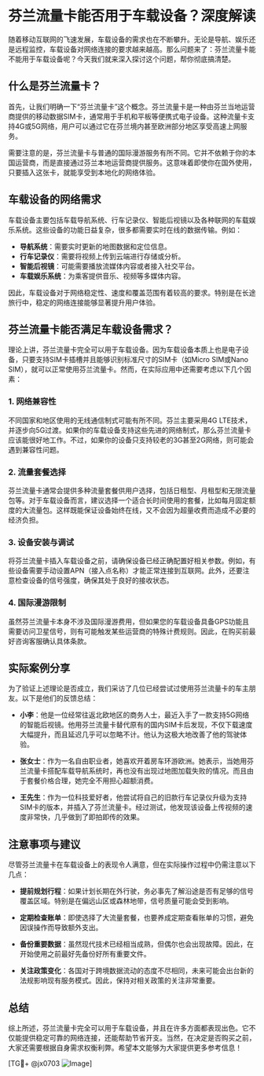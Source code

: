 # 芬兰流量卡能否用于车载设备？深度解读

随着移动互联网的飞速发展，车载设备的需求也在不断攀升。无论是导航、娱乐还是远程监控，车载设备对网络连接的要求越来越高。那么问题来了：芬兰流量卡能不能用于车载设备呢？今天我们就来深入探讨这个问题，帮你彻底搞清楚。

## 什么是芬兰流量卡？

首先，让我们明确一下“芬兰流量卡”这个概念。芬兰流量卡是一种由芬兰当地运营商提供的移动数据SIM卡，通常用于手机和平板等便携式电子设备。这种流量卡支持4G或5G网络，用户可以通过它在芬兰境内甚至欧洲部分地区享受高速上网服务。

需要注意的是，芬兰流量卡与普通的国际漫游服务有所不同。它并不依赖于你的本国运营商，而是直接通过芬兰本地运营商提供服务。这意味着即使你在国外使用，只要插入这张卡，就能享受到本地化的网络体验。

## 车载设备的网络需求

车载设备主要包括车载导航系统、行车记录仪、智能后视镜以及各种联网的车载娱乐系统。这些设备的功能日益复杂，很多都需要实时在线的数据传输。例如：

- **导航系统**：需要实时更新的地图数据和定位信息。
- **行车记录仪**：需要将视频上传到云端进行存储或分析。
- **智能后视镜**：可能需要播放流媒体内容或者接入社交平台。
- **车载娱乐系统**：为乘客提供音乐、视频等多媒体内容。

因此，车载设备对于网络稳定性、速度和覆盖范围有着较高的要求。特别是在长途旅行中，稳定的网络连接能够显著提升用户体验。

## 芬兰流量卡能否满足车载设备需求？

理论上讲，芬兰流量卡完全可以用于车载设备。因为车载设备本质上也是电子设备，只要支持SIM卡插槽并且能够识别标准尺寸的SIM卡（如Micro SIM或Nano SIM），就可以正常使用芬兰流量卡。然而，在实际应用中还需要考虑以下几个因素：

### 1. 网络兼容性

不同国家和地区使用的无线通信制式可能有所不同。芬兰主要采用4G LTE技术，并逐步向5G过渡。如果你的车载设备支持这些先进的网络制式，那么芬兰流量卡应该能很好地工作。不过，如果你的设备只支持较老的3G甚至2G网络，则可能会遇到兼容性问题。

### 2. 流量套餐选择

芬兰流量卡通常会提供多种流量套餐供用户选择，包括日租型、月租型和无限流量包等。对于车载设备而言，建议选择一个适合长时间使用的套餐，比如每月固定额度的大流量包。这样既能保证设备始终在线，又不会因为超量收费而造成不必要的经济负担。

### 3. 设备安装与调试

将芬兰流量卡插入车载设备之前，请确保设备已经正确配置好相关参数。例如，有些设备需要手动设置APN（接入点名称）才能正常连接到互联网。此外，还要注意检查设备的信号强度，确保其处于良好的接收状态。

### 4. 国际漫游限制

虽然芬兰流量卡本身不涉及国际漫游费用，但如果您的车载设备具备GPS功能且需要访问卫星信号，则有可能触发某些运营商的特殊计费规则。因此，在购买前最好咨询客服确认具体条款。

## 实际案例分享

为了验证上述理论是否成立，我们采访了几位已经尝试过使用芬兰流量卡的车主朋友。以下是他们的反馈总结：

- **小李**：他是一位经常往返北欧地区的商务人士，最近入手了一款支持5G网络的智能后视镜。他用芬兰流量卡替代原有的国内SIM卡后发现，不仅下载速度大幅提升，而且延迟几乎可以忽略不计。他认为这极大地改善了他的驾驶体验。
  
- **张女士**：作为一名自由职业者，她喜欢开着房车环游欧洲。她表示，当她用芬兰流量卡搭配车载导航系统时，再也没有出现过地图加载失败的情况。而且由于套餐价格合理，她完全不用担心超额消费。

- **王先生**：作为一位科技爱好者，他尝试将自己的旧款行车记录仪升级为支持SIM卡的版本，并插入了芬兰流量卡。经过测试，他发现该设备上传视频的速度非常快，几乎做到了即拍即传的效果。

## 注意事项与建议

尽管芬兰流量卡在车载设备上的表现令人满意，但在实际操作过程中仍需注意以下几点：

- **提前规划行程**：如果计划长期在外行驶，务必事先了解沿途是否有足够的信号覆盖区域。特别是在偏远山区或森林地带，信号质量可能会受到影响。
  
- **定期检查账单**：即使选择了大流量套餐，也要养成定期查看账单的习惯，避免因误操作而导致额外支出。

- **备份重要数据**：虽然现代技术已经相当成熟，但偶尔也会出现故障。因此，在开始使用之前最好先备份好所有重要文件。

- **关注政策变化**：各国对于跨境数据流动的态度不尽相同，未来可能会出台新的法规影响现有服务模式。因此，保持对相关政策的关注非常重要。

## 总结

综上所述，芬兰流量卡完全可以用于车载设备，并且在许多方面都表现出色。它不仅能提供稳定可靠的网络连接，还能帮助节省开支。当然，在决定是否购买之前，大家还需要根据自身需求权衡利弊。希望本文能够为大家提供更多参考信息！

[TG💪+ @jx0703 ![Image](https://github.com/user-attachments/assets/dbca1d08-cadb-493c-b0ec-ad6f7a83f270)]